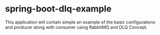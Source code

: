 # spring-boot-dlq-example
This application will contain simple an example of the basic configurations and producer along with consumer using RabbitMQ and DLQ Concept.

